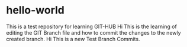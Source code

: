 # hello-world
This is a test repository for learning GIT-HUB
Hi
This is the learning of editing the GIT Branch file and how to commit the changes to the newly created branch.
Hi
This is a new Test Branch Commits.
